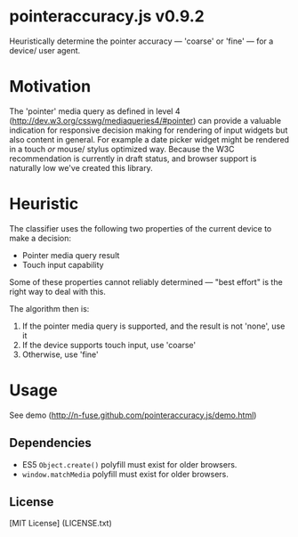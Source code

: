pointeraccuracy.js v0.9.2
==============

Heuristically determine the pointer accuracy &mdash; 'coarse' or 'fine' &mdash; for a device/ user agent.

# Motivation
The 'pointer' media query as defined in level 4 (http://dev.w3.org/csswg/mediaqueries4/#pointer) can provide a valuable indication 
for responsive decision making for rendering of input widgets but also content in general. 
For example a date picker widget might be rendered in a touch _or_ mouse/ stylus optimized way.
Because the W3C recommendation is currently in draft status, and browser
support is naturally low we've created this library.

# Heuristic
The classifier uses the following two properties of the current device to make a decision:

* Pointer media query result 
* Touch input capability

Some of these properties cannot reliably determined &mdash; "best effort" is the right way to deal with this.

The algorithm then is:

1.	If the pointer media query is supported, and the result is not 'none', use it
2.	If the device supports touch input, use 'coarse'
3. 	Otherwise, use 'fine'

# Usage
See demo (http://n-fuse.github.com/pointeraccuracy.js/demo.html)

## Dependencies
* ES5 `Object.create()` polyfill must exist for older browsers.
* `window.matchMedia` polyfill must exist for older browsers.

## License
[MIT License] (LICENSE.txt)
